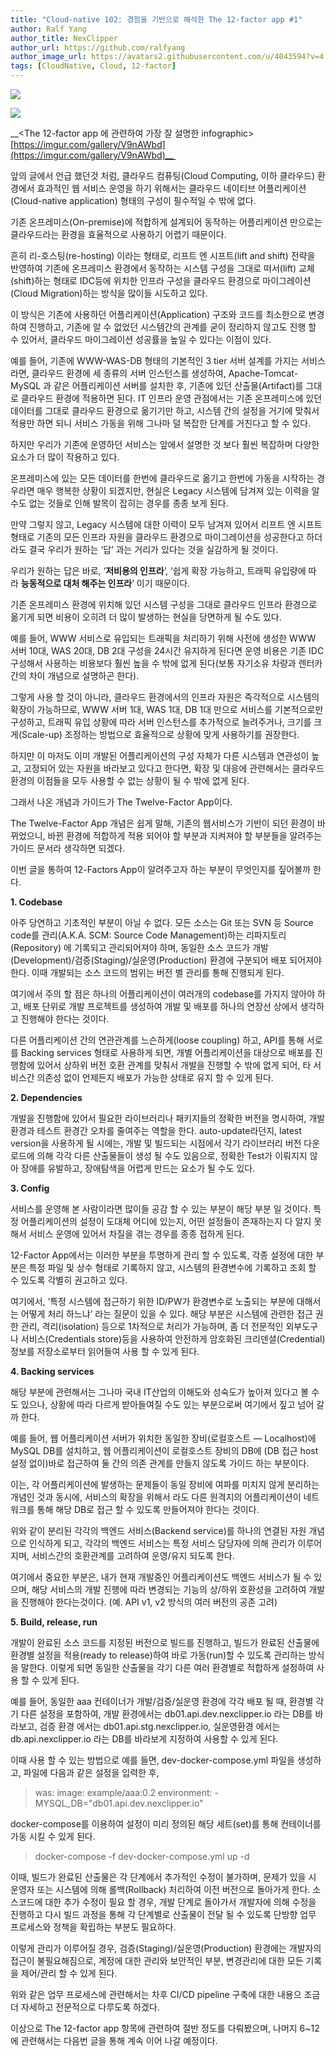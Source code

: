 ```yaml
---
title: "Cloud-native 102: 경험을 기반으로 해석한 The 12-factor app #1"
author: Ralf Yang
author_title: NexClipper
author_url: https://github.com/ralfyang
author_image_url: https://avatars2.githubusercontent.com/u/4043594?v=4
tags: [CloudNative, Cloud, 12-factor]
---
```


![](images/1*fdTN1-zW6jltBcFhQBO3WQ.jpeg)

<!--truncate-->

![](images/V9nAWbd.png)

__<The 12-factor app 에 관련하여 가장 잘 설명한 infographic> [https://imgur.com/gallery/V9nAWbd](https://imgur.com/gallery/V9nAWbd)__ 

앞의 글에서 언급 했던것 처럼, 클라우드 컴퓨팅(Cloud Computing, 이하 클라우드) 환경에서 효과적인 웹 서비스 운영을 하기 위해서는 클라우드 네이티브 어플리케이션(Cloud-native application) 형태의 구성이 필수적일 수 밖에 없다.

기존 온프레미스(On-premise)에 적합하게 설계되어 동작하는 어플리케이션 만으로는 클라우드라는 환경을 효율적으로 사용하기 어렵기 때문이다.

흔히 리-호스팅(re-hosting) 이라는 형태로, 리프트 엔 시프트(lift and shift) 전략을 반영하여 기존에 온프레미스 환경에서 동작하는 시스템 구성을 그대로 떠서(lift) 교체(shift)하는 형태로 IDC등에 위치한 인프라 구성을 클라우드 환경으로 마이그레이션(Cloud Migration)하는 방식을 많이들 시도하고 있다.

이 방식은 기존에 사용하던 어플리케이션(Application) 구조와 코드를 최소한으로 변경하여 진행하고, 기존에 알 수 없었던 시스템간의 관계를 굳이 정리하지 않고도 진행 할 수 있어서, 클라우드 마이그레이션 성공률을 높일 수 있다는 이점이 있다.

예를 들어, 기존에 WWW-WAS-DB 형태의 기본적인 3 tier 서버 설계를 가지는 서비스라면, 클라우드 환경에 세 종류의 서버 인스턴스를 생성하여, Apache-Tomcat-MySQL 과 같은 어플리케이션 서버를 설치한 후, 기존에 있던 산출물(Artifact)를 그대로 클라우드 환경에 적용하면 된다. IT 인프라 운영 관점에서는 기존 온프레미스에 있던 데이터를 그대로 클라우드 환경으로 옮기기만 하고, 시스템 간의 설정을 거기에 맞춰서 적용만 하면 되니 서비스 가동을 위해 그나마 덜 복잡한 단계를 거친다고 할 수 있다.

하지만 우리가 기존에 운영하던 서비스는 앞에서 설명한 것 보다 훨씬 복잡하며 다양한 요소가 더 많이 작용하고 있다.

온프레미스에 있는 모든 데이터를 한번에 클라우드로 옮기고 한번에 가동을 시작하는 경우라면 매우 행복한 상황이 되겠지만, 현실은 Legacy 시스템에 담겨져 있는 이력을 알 수도 없는 것들로 인해 발목이 잡히는 경우를 종종 보게 된다.

만약 그렇지 않고, Legacy 시스템에 대한 이력이 모두 남겨져 있어서 리프트 엔 시프트 형태로 기존의 모든 인프라 자원을 클라우드 환경으로 마이그레이션을 성공한다고 하더라도 결국 우리가 원하는 ‘답’ 과는 거리가 있다는 것을 실감하게 될 것이다.

우리가 원하는 답은 바로, ‘**저비용의 인프라**’, ‘쉽게 확장 가능하고, 트래픽 유입량에 따라 **능동적으로 대처 해주는 인프라**’ 이기 때문이다.

기존 온프레미스 환경에 위치해 있던 시스템 구성을 그대로 클라우드 인프라 환경으로 옮기게 되면 비용이 오히려 더 많이 발생하는 현실을 당면하게 될 수도 있다.

예를 들어, WWW 서비스로 유입되는 트래픽을 처리하기 위해 사전에 생성한 WWW 서버 10대, WAS 20대, DB 2대 구성을 24시간 유지하게 된다면 운영 비용은 기존 IDC 구성해서 사용하는 비용보다 훨씬 높을 수 밖에 없게 된다(보통 자기소유 차량과 렌터카 간의 차이 개념으로 설명하곤 한다).

그렇게 사용 할 것이 아니라, 클라우드 환경에서의 인프라 자원은 즉각적으로 시스템의 확장이 가능하므로, WWW 서버 1대, WAS 1대, DB 1대 만으로 서비스를 기본적으로만 구성하고, 트래픽 유입 상황에 따라 서버 인스턴스를 추가적으로 늘려주거나, 크기를 크게(Scale-up) 조정하는 방법으로 효율적으로 상황에 맞게 사용하기를 권장한다.

하지만 이 마저도 이미 개발된 어플리케이션의 구성 자체가 다른 시스템과 연관성이 높고, 고정되어 있는 자원을 바라보고 있다고 한다면, 확장 및 대응에 관련해서는 클라우드 환경의 이점들을 모두 사용할 수 없는 상황이 될 수 밖에 없게 된다.

그래서 나온 개념과 가이드가 The Twelve-Factor App이다.

The Twelve-Factor App 개념은 쉽게 말해, 기존의 웹서비스가 기반이 되던 환경이 바뀌었으니, 바뀐 환경에 적합하게 적용 되어야 할 부분과 지켜져야 할 부분들을 알려주는 가이드 문서라 생각하면 되겠다.

이번 글을 통하여 12-Factors App이 알려주고자 하는 부분이 무엇인지를 짚어볼까 한다.

**1\. Codebase**

아주 당연하고 기초적인 부분이 아닐 수 없다. 모든 소스는 Git 또는 SVN 등 Source code를 관리(A.K.A. SCM: Source Code Management)하는 리파지토리(Repository) 에 기록되고 관리되어져야 하며, 동일한 소스 코드가 개발(Development)/검증(Staging)/실운영(Production) 환경에 구분되어 배포 되어져야 한다. 이때 개발되는 소스 코드의 범위는 버전 별 관리를 통해 진행되게 된다.

여기에서 주의 할 점은 하나의 어플리케이션이 여러개의 codebase를 가지지 않아야 하고, 배포 단위로 개발 프로젝트를 생성하여 개발 및 배포를 하나의 연장선 상에서 생각하고 진행해야 한다는 것이다.

다른 어플리케이션 간의 연관관계를 느슨하게(loose coupling) 하고, API를 통해 서로를 Backing services 형태로 사용하게 되면, 개별 어플리케이션을 대상으로 배포를 진행함에 있어서 상하위 버전 호환 관계를 맞춰서 개발을 진행할 수 밖에 없게 되어, 타 서비스간 의존성 없이 언제든지 배포가 가능한 상태로 유지 할 수 있게 된다.

**2\. Dependencies**

개발을 진행함에 있어서 필요한 라이브러리나 패키지들의 정확한 버전을 명시하여, 개발 환경과 테스트 환경간 오차를 줄여주는 역할을 한다. auto-update라던지, latest version을 사용하게 될 시에는, 개발 및 빌드되는 시점에서 각기 라이브러리 버전 다운로드에 의해 각각 다른 산출물들이 생성 될 수도 있음으로, 정확한 Test가 이뤄지지 않아 장애를 유발하고, 장애탐색을 어렵게 만드는 요소가 될 수도 있다.

**3\. Config**

서비스를 운영해 본 사람이라면 많이들 공감 할 수 있는 부분이 해당 부분 일 것이다. 특정 어플리케이션의 설정이 도대체 어디에 있는지, 어떤 설정들이 존재하는지 다 알지 못해서 서비스 운영에 있어서 차질을 겪는 경우를 종종 접하게 된다.

12-Factor App에서는 이러한 부분을 투명하게 관리 할 수 있도록, 각종 설정에 대한 부분은 특정 파일 및 상수 형태로 기록하지 않고, 시스템의 환경변수에 기록하고 조회 할 수 있도록 각별히 권고하고 있다.

여기에서, ‘특정 시스템에 접근하기 위한 ID/PW가 환경변수로 노출되는 부분에 대해서는 어떻게 처리 하느냐’ 라는 질문이 있을 수 있다. 해당 부분은 시스템에 관련한 접근 권한 관리, 격리(isolation) 등으로 1차적으로 처리가 가능하며, 좀 더 전문적인 외부도구나 서비스(Credentials store)등을 사용하여 안전하게 암호화된 크리덴셜(Credential) 정보를 저장소로부터 읽어들여 사용 할 수 있게 된다.

**4\. Backing services**

해당 부분에 관련해서는 그나마 국내 IT산업의 이해도와 성숙도가 높아져 있다고 볼 수도 있으나, 상황에 따라 다르게 받아들여질 수도 있는 부분으로써 여기에서 짚고 넘어 갈까 한다.

예를 들어, 웹 어플리케이션 서버가 위치한 동일한 장비(로컬호스트 — Localhost)에 MySQL DB를 설치하고, 웹 어플리케이션이 로컬호스트 장비의 DB에 (DB 접근 host 설정 없이)바로 접근하여 둘 간의 의존 관계를 만들지 않도록 가이드 하는 부분이다.

이는, 각 어플리케이션에 발생하는 문제들이 동일 장비에 여파를 미치지 않게 분리하는 개념인 것과 동시에, 서비스의 확장을 위해서 라도 다른 원격지의 어플리케이션이 네트워크를 통해 해당 DB로 접근 할 수 있도록 만들어져야 한다는 것이다.

위와 같이 분리된 각각의 백엔드 서비스(Backend service)를 하나의 연결된 자원 개념으로 인식하게 되고, 각각의 백엔드 서비스는 특정 서비스 담당자에 의해 관리가 이루어지며, 서비스간의 호환관계를 고려하여 운영/유지 되도록 한다.

여기에서 중요한 부분은, 내가 현재 개발중인 어플리케이션도 백엔드 서비스가 될 수 있으며, 해당 서비스의 개발 진행에 따라 변경되는 기능의 상/하위 호환성을 고려하여 개발을 진행해야 한다는것이다. (예. API v1, v2 방식의 여러 버전의 공존 고려)

**5\. Build, release, run**

개발이 완료된 소스 코드를 지정된 버전으로 빌드를 진행하고, 빌드가 완료된 산출물에 환경별 설정을 적용(ready to release)하여 바로 가동(run)할 수 있도록 관리하는 방식을 말한다. 이렇게 되면 동일한 산출물을 각기 다른 여러 환경별로 적합하게 설정하여 사용 할 수 있게 된다.

예를 들어, 동일한 aaa 컨테이너가 개발/검증/실운영 환경에 각각 배포 될 때, 환경별 각기 다른 설정을 포함하여, 개발 환경에서는 db01.api.dev.nexclipper.io 라는 DB를 바라보고, 검증 환경 에서는 db01.api.stg.nexclipper.io, 실운영환경 에서는 db.api.nexclipper.io 라는 DB를 바라보게 지정하여 사용할 수 있게 된다.

이때 사용 할 수 있는 방법으로 예를 들면, dev-docker-compose.yml 파일을 생성하고, 파일에 다음과 같은 설정을 입력한 후,

> was:
>    image: example/aaa:0.2
>    environment:
>       - MYSQL\_DB="db01.api.dev.nexclipper.io"

docker-compose를 이용하여 설정이 미리 정의된 해당 세트(set)를 통해 컨테이너를 가동 시킬 수 있게 된다.

> docker-compose -f dev-docker-compose.yml up -d

이때, 빌드가 완료된 산출물은 각 단계에서 추가적인 수정이 불가하며, 문제가 있을 시 운영자 또는 시스템에 의해 롤백(Rollback) 처리하여 이전 버전으로 돌아가게 한다. 소스코드에 대한 추가 수정이 필요 할 경우, 개발 단계로 돌아가서 개발자에 의해 수정을 진행하고 다시 빌드 과정을 통해 각 단계별로 산출물이 전달 될 수 있도록 단방향 업무 프로세스와 정책을 확립하는 부분도 필요하다.

이렇게 관리가 이루어질 경우, 검증(Staging)/실운영(Production) 환경에는 개발자의 접근이 불필요해짐으로, 계정에 대한 관리와 보안적인 부분, 변경관리에 대한 모든 기록을 제어/관리 할 수 있게 된다.

위와 같은 업무 프로세스에 관련해서는 차후 CI/CD pipeline 구축에 대한 내용으 조금 더 자세하고 전문적으로 다루도록 하겠다.

이상으로 The 12-factor app 항목에 관련하여 절반 정도를 다뤄봤으며, 나머지 6~12에 관련해서는 다음번 글을 통해 계속 이어 나갈 예정이다.
